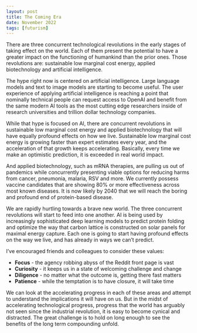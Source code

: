 ```yaml
---
layout: post
title: The Coming Era
date: November 2022
tags: [futurism]
---
```

There are three concurrent technological revolutions in the early stages of taking effect on the world. Each of them present the potential to have a greater impact on the functioning of humankind than the prior ones. Those revolutions are: sustainable low marginal cost energy, applied biotechnology and artificial intelligence.

The hype right now is centered on artificial intelligence. Large language models and text to image models are starting to become useful. The user experience of applying artificial intelligence is reaching a point that nominally technical people can request access to OpenAI and benefit from the same modern AI tools as the most cutting edge researchers inside of research universities and trillion dollar technology companies.

While that hype is focused on AI, there are concurrent revolutions in sustainable low marginal cost energy and applied biotechnology that will have equally profound effects on how we live. Sustainable low marginal cost energy is growing faster than expert estimates every year, and the acceleration of that growth keeps accelerating. Basically, every time we make an optimistic prediction, it is exceeded in real world impact.

And applied biotechnology, such as mRNA therapies, are pulling us out of pandemics while concurrently presenting viable options for reducing harms from cancer, pneumonia, malaria, RSV and more. We currently possess vaccine candidates that are showing 80% or more effectiveness across most known diseases. It is now likely by 2040 that we will reach the boring and profound end of protein-based disease.

We are rapidly hurtling towards a brave new world. The three concurrent revolutions will start to feed into one another. AI is being used by increasingly sophisticated deep learning models to predict protein folding and optimize the way that carbon lattice is constructed on solar panels for maximal energy capture. Each one is going to start having profound effects on the way we live, and has already in ways we can’t predict.

I’ve encouraged friends and colleagues to consider these values:
* **Focus** - the agency robbing abyss of the Reddit front page is vast
* **Curiosity** - it keeps us in a state of welcoming challenge and change
* **Diligence** - no matter what the outcome is, getting there fast matters
* **Patience** - while the temptation is to have closure, it will take time

We can look at the accelerating progress in each of these areas and attempt to understand the implications it will have on us. But in the midst of accelerating technological progress, progress that the world has arguably not seen since the industrial revolution, it is easy to become cynical and distracted. The great challenge is to hold on long enough to see the benefits of the long term compounding unfold.
